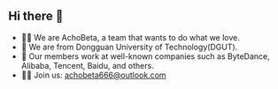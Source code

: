 ## Hi there 👋

- 🙋‍♀️ We are AchoBeta, a team that wants to do what we love.
- 🏫 We are from Dongguan University of Technology(DGUT).
- 🧙 Our members work at well-known companies such as ByteDance, Alibaba, Tencent, Baidu, and others.
- 👩‍💻 Join us: achobeta666@outlook.com

<!--
**Here are some ideas to get you started:**
🙋‍♀️ A short introduction - what is your organization all about?
🌈 Contribution guidelines - how can the community get involved?
👩‍💻 Useful resources - where can the community find your docs? Is there anything else the community should know?
🍿 Fun facts - what does your team eat for breakfast?
🧙 Remember, you can do mighty things with the power of [Markdown](https://docs.github.com/github/writing-on-github/getting-started-with-writing-and-formatting-on-github/basic-writing-and-formatting-syntax)
-->
